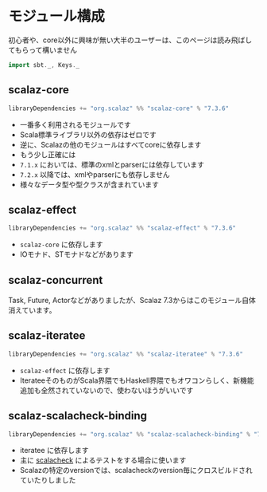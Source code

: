 # モジュール構成

初心者や、core以外に興味が無い大半のユーザーは、このページは読み飛ばしてもらって構いません

```scala mdoc:invisible
import sbt._, Keys._
```

## scalaz-core

```scala mdoc:silent
libraryDependencies += "org.scalaz" %% "scalaz-core" % "7.3.6"
```

- 一番多く利用されるモジュールです 
- Scala標準ライブラリ以外の依存はゼロです
- 逆に、Scalazの他のモジュールはすべてcoreに依存します
- もう少し正確には
 - `7.1.x` においては、標準のxmlとparserには依存しています
 - `7.2.x` 以降では、xmlやparserにも依存しません
- 様々なデータ型や型クラスが含まれています

## scalaz-effect

```scala mdoc:silent
libraryDependencies += "org.scalaz" %% "scalaz-effect" % "7.3.6"
```

- `scalaz-core` に依存します
- IOモナド、STモナドなどがあります


## scalaz-concurrent

Task, Future, Actorなどがありましたが、Scalaz 7.3からはこのモジュール自体消えています。

## scalaz-iteratee

```scala mdoc:silent
libraryDependencies += "org.scalaz" %% "scalaz-iteratee" % "7.3.6"
```

- `scalaz-effect` に依存します
- IterateeそのものがScala界隈でもHaskell界隈でもオワコンらしく、新機能追加も全然されていないので、使わないほうがいいです

## scalaz-scalacheck-binding

```scala mdoc:silent
libraryDependencies += "org.scalaz" %% "scalaz-scalacheck-binding" % "7.3.7"
```

- iteratee に依存します
- 主に [scalacheck](https://github.com/typelevel/scalacheck) によるテストをする場合に使います
- Scalazの特定のversionでは、scalacheckのversion毎にクロスビルドされていたりしました
